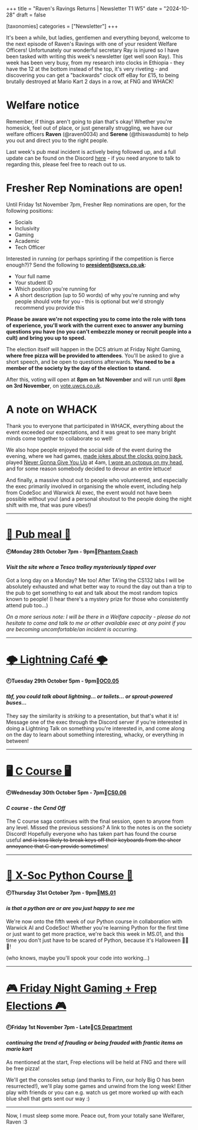 +++
title = "Raven's Ravings Returns | Newsletter T1 W5"
date = "2024-10-28"
draft = false

[taxonomies]
categories = ["Newsletter"]
+++

It's been a while, but ladies, gentlemen and everything beyond, welcome to the next episode of Raven's Ravings with one of your resident Welfare Officers! Unfortunately our wonderful secretary Ray is injured so I have been tasked with writing this week's newsletter (get well soon Ray). This week has been very busy, from my research into clocks in Ethiopia - they have the 12 at the bottom instead of the top, it's very riveting - and discovering you can get a "backwards" clock off eBay for £15, to being brutally destroyed at Mario Kart 2 days in a row, at FNG and WHACK!

# Welfare notice

Remember, if things aren't going to plan that's okay! Whether you're homesick, feel out of place, or just generally struggling, we have our welfare officers **Raven** (@raven0034) and **Serene** (@thiswasdumb) to help you out and direct you to the right people.

Last week's pub meal incident is actively being followed up, and a full update can be found on the Discord [here](https://discord.com/channels/189453139584221185/378148494168555526/1300437742957760564) - if you need anyone to talk to regarding this, please feel free to reach out to us.

# Fresher Rep Nominations are open!

Until Friday 1st November 7pm, Fresher Rep nominations are open, for the following positions:

- Socials
- Inclusivity
- Gaming
- Academic
- Tech Officer

Interested in running (or perhaps sprinting if the competition is fierce enough?)? Send the following to **president@uwcs.co.uk**:

- Your full name
- Your student ID
- Which position you're running for
- A short description (up to 50 words) of why you're running and why people should vote for you - this is optional but we'd strongly recommend you provide this

**Please be aware we're not expecting you to come into the role with tons of experience, you'll work with the current exec to answer any burning questions you have (no you can't embezzle money or recruit people into a cult) and bring you up to speed.**

The election itself will happen in the DCS atrium at Friday Night Gaming, **where free pizza will be provided to attendees**. You'll be asked to give a short speech, and be open to questions afterwards. **You need to be a member of the society by the day of the election to stand.**

After this, voting will open at **8pm on 1st November** and will run until **8pm on 3rd November**, on [vote.uwcs.co.uk](https://vote.uwcs.co.uk/).

# A note on WHACK

Thank you to everyone that participated in WHACK, everything about the event exceeded our expectations, and it was great to see many bright minds come together to collaborate so well!

We also hope people enjoyed the social side of the event during the evening, where we had games, [made jokes about the clocks going back](https://cdn.discordapp.com/attachments/189453139584221185/1300175027987288134/Compressed_WHACK.mp4?ex=67208a9a&is=671f391a&hm=365ca59530880ba3be98d992b7bfb0b27e784274c4a89b72a45455a92f7a09b4&), played [Never Gonna Give You Up](https://www.youtube.com/watch?v=dQw4w9WgXcQ) at 4am, [I wore an octopus on my head](https://cdn.discordapp.com/attachments/189453139584221185/1299905948835385354/AP1GczNWs0yH0tRBJiYtEYhNAtq4ukrFzcKkZKeqXn4cPGYwoZJGcR7w3j7aw660-h1173-s-no-gm.png?ex=672038c1&is=671ee741&hm=4fe92492ce9b06bcfa52cd5b16e2c16149fccf9695713c1049fb885c1ef1113e&), and for some reason somebody decided to devour an entire lettuce!

And finally, a massive shout out to people who volunteered, and especially the exec primarily involved in organising the whole event, including help from CodeSoc and Warwick AI exec, the event would not have been possible without you! (and a personal shoutout to the people doing the night shift with me, that was pure vibes!)

--------------------------------------------------------------------------

# [🍔 Pub meal 🍔](https://uwcs.co.uk/events/t1/repeat/pub-coach/)

#### 🕘Monday 28th October 7pm - 9pm📍[Phantom Coach](https://maps.app.goo.gl/xNJPdqHAV1bnoFjGA)
#### *Visit the site where a Tesco trolley mysteriously tipped over*

Got a long day on a Monday? Me too! After TA'ing the CS132 labs I will be absolutely exhausted and what better way to round the day out than a trip to the pub to get something to eat and talk about the most random topics known to people! (I hear there's a mystery prize for those who consistently attend pub too...)

*On a more serious note: I will be there in a Welfare capacity - please do not hesitate to come and talk to me or other available exec at any point if you are becoming uncomfortable/an incident is occurring.*

--------------------------------------------------------------------------

# [🌩️ Lightning Café 🌩️](https://uwcs.co.uk/events/t1/w5/lightning/)
#### 🕘Tuesday 29th October 5pm - 9pm📍[OC0.05](https://campus.warwick.ac.uk/search/623c8941421e6f5928c0f4c4)
#### *tbf, you could talk about lightning... or toilets... or sprout-powered buses...*

They say the similarity is *striking* to a presentation, but that's what it is! Message one of the exec through the Discord server if you're interested in doing a Lightning Talk on something you're interested in, and come along on the day to learn about something interesting, whacky, or everything in between!

--------------------------------------------------------------------------

# [🖥️ C Course 🖥️](https://uwcs.co.uk/events/t1/repeat/c/)

#### 🕘Wednesday 30th October 5pm - 7pm📍[CS0.06](https://campus.warwick.ac.uk/search/623c888a421e6f5928c0d038)
#### *C course - the Cend Off* 

The C course saga continues with the final session, open to anyone from any level. Missed the previous sessions? A link to the notes is on the society Discord! Hopefully everyone who has taken part has found the course useful ~~and is less likely to break keys off their keyboards from the sheer annoyance that C can provide sometimes~~!

--------------------------------------------------------------------------

# [🐍 X-Soc Python Course 🐍](https://uwcs.co.uk/events/t1/repeat/python/)

#### 🕘Thursday 31st October 7pm - 9pm📍[MS.01](https://campus.warwick.ac.uk/search/623c88f9421e6f5928c0e669)
#### *is that a python are or are you just happy to see me*

We're now onto the fifth week of our Python course in collaboration with Warwick AI and CodeSoc! Whether you're learning Python for the first time or just want to get more practice, we're back this week in MS.01, and this time you don't just have to be scared of Python, because it's Halloween 🎃🎃🎃!

(who knows, maybe you'll spook your code into working...)

--------------------------------------------------------------------------

# [🎮 Friday Night Gaming + Frep Elections 🎮](https://uwcs.co.uk/events/t1/repeat/fng/)

#### 🕘Friday 1st November 7pm - Late📍[CS Department](https://campus.warwick.ac.uk/search/623c8858421e6f5928c0c78f)
#### *continuing the trend of frauding or being frauded with frantic items on mario kart*

As mentioned at the start, Frep elections will be held at FNG and there will be free pizza!

We'll get the consoles setup (and thanks to Finn, our holy Big O has been resurrected!), we'll play some games and unwind from the long week! Either play with friends or you can e.g. watch us get more worked up with each blue shell that gets sent our way :)

--------------------------------------------------------------------------

Now, I must sleep some more. Peace out, from your totally sane Welfarer, Raven :3
